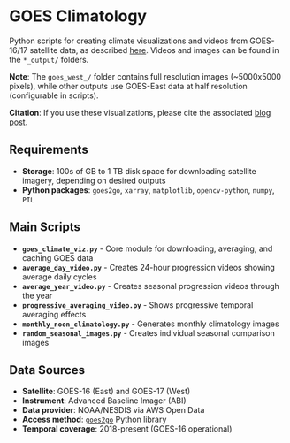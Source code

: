 # GOES Climatology

Python scripts for creating climate visualizations and videos from GOES-16/17 satellite data, as described [here](https://thomasddewitt.substack.com/p/climate-visualized-from-space). Videos and images can be found in the `*_output/` folders.

**Note**: The `goes_west_/` folder contains full resolution images (~5000x5000 pixels), while other outputs use GOES-East data at half resolution (configurable in scripts).

**Citation**: If you use these visualizations, please cite the associated [blog post](https://thomasddewitt.substack.com/p/climate-visualized-from-space).

## Requirements

- **Storage**: 100s of GB to 1 TB disk space for downloading satellite imagery, depending on desired outputs
- **Python packages**: `goes2go`, `xarray`, `matplotlib`, `opencv-python`, `numpy`, `PIL`

## Main Scripts

- **`goes_climate_viz.py`** - Core module for downloading, averaging, and caching GOES data
- **`average_day_video.py`** - Creates 24-hour progression videos showing average daily cycles  
- **`average_year_video.py`** - Creates seasonal progression videos through the year
- **`progressive_averaging_video.py`** - Shows progressive temporal averaging effects
- **`monthly_noon_climatology.py`** - Generates monthly climatology images
- **`random_seasonal_images.py`** - Creates individual seasonal comparison images

## Data Sources

- **Satellite**: GOES-16 (East) and GOES-17 (West)
- **Instrument**: Advanced Baseline Imager (ABI)
- **Data provider**: NOAA/NESDIS via AWS Open Data
- **Access method**: [`goes2go`](https://github.com/blaylockbk/goes2go) Python library
- **Temporal coverage**: 2018-present (GOES-16 operational)